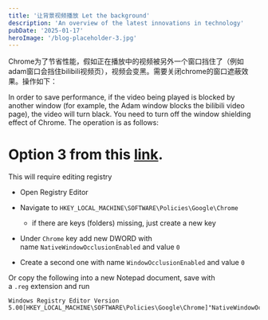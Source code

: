 ```yaml
---
title: '让背景视频播放 Let the background'
description: 'An overview of the latest innovations in technology'
pubDate: '2025-01-17'
heroImage: '/blog-placeholder-3.jpg'
---
```


Chrome为了节省性能，假如正在播放中的视频被另外一个窗口挡住了（例如adam窗口会挡住bilibili视频页），视频会变黑。需要关闭chrome的窗口遮蔽效果。操作如下：

In order to save performance, if the video being played is blocked by another window (for example, the Adam window blocks the bilibili video page), the video will turn black. You need to turn off the window shielding effect of Chrome. The operation is as follows:

# Option 3 from this [link](https://www.reddit.com/r/chrome/comments/rxoduk/the_option_calculate_window_occlusion_on_windows/).

This will require editing registry

- Open Registry Editor

- Navigate to `HKEY_LOCAL_MACHINE\SOFTWARE\Policies\Google\Chrome`
    - if there are keys (folders) missing, just create a new key

- Under `Chrome` key add new DWORD with name `NativeWindowOcclusionEnabled` and value `0`

- Create a second one with name `WindowOcclusionEnabled` and value `0`

Or copy the following into a new Notepad document, save with a `.reg` extension and run

```
Windows Registry Editor Version 5.00[HKEY_LOCAL_MACHINE\SOFTWARE\Policies\Google\Chrome]"NativeWindowOcclusionEnabled"=dword:00000000"WindowOcclusionEnabled"=dword:00000000
```
